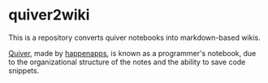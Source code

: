 # quiver2wiki


This is a repository converts quiver notebooks into markdown-based wikis.

[Quiver](http://happenapps.com/#quiver), made by [happenapps](http://happenapps.com), is known as a programmer's notebook, due to the organizational structure of the notes and the ability to save code snippets.
